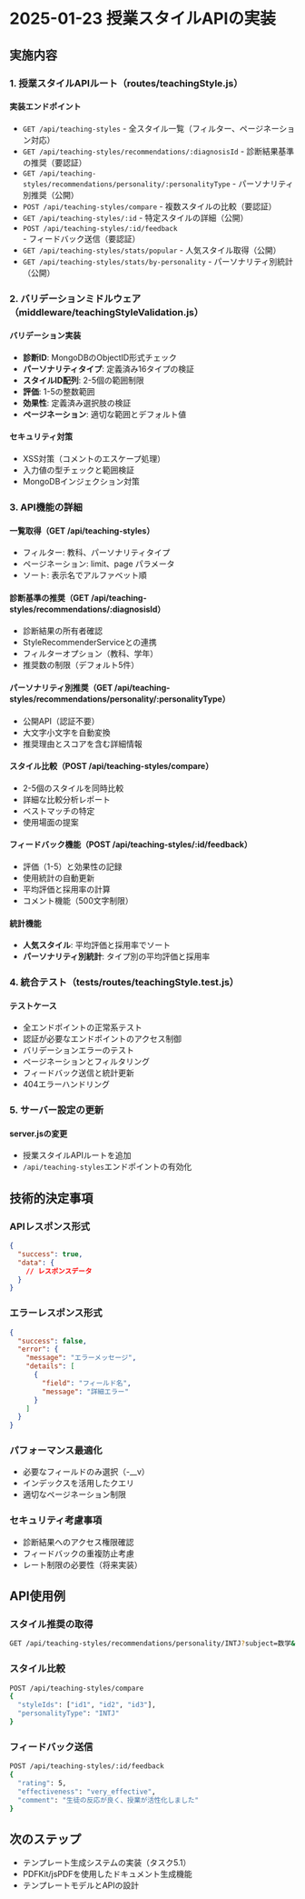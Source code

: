 # 2025-01-23 授業スタイルAPIの実装

## 実施内容

### 1. 授業スタイルAPIルート（routes/teachingStyle.js）

#### 実装エンドポイント
- `GET /api/teaching-styles` - 全スタイル一覧（フィルター、ページネーション対応）
- `GET /api/teaching-styles/recommendations/:diagnosisId` - 診断結果基準の推奨（要認証）
- `GET /api/teaching-styles/recommendations/personality/:personalityType` - パーソナリティ別推奨（公開）
- `POST /api/teaching-styles/compare` - 複数スタイルの比較（要認証）
- `GET /api/teaching-styles/:id` - 特定スタイルの詳細（公開）
- `POST /api/teaching-styles/:id/feedback` - フィードバック送信（要認証）
- `GET /api/teaching-styles/stats/popular` - 人気スタイル取得（公開）
- `GET /api/teaching-styles/stats/by-personality` - パーソナリティ別統計（公開）

### 2. バリデーションミドルウェア（middleware/teachingStyleValidation.js）

#### バリデーション実装
- **診断ID**: MongoDBのObjectID形式チェック
- **パーソナリティタイプ**: 定義済み16タイプの検証
- **スタイルID配列**: 2-5個の範囲制限
- **評価**: 1-5の整数範囲
- **効果性**: 定義済み選択肢の検証
- **ページネーション**: 適切な範囲とデフォルト値

#### セキュリティ対策
- XSS対策（コメントのエスケープ処理）
- 入力値の型チェックと範囲検証
- MongoDBインジェクション対策

### 3. API機能の詳細

#### 一覧取得（GET /api/teaching-styles）
- フィルター: 教科、パーソナリティタイプ
- ページネーション: limit、page パラメータ
- ソート: 表示名でアルファベット順

#### 診断基準の推奨（GET /api/teaching-styles/recommendations/:diagnosisId）
- 診断結果の所有者確認
- StyleRecommenderServiceとの連携
- フィルターオプション（教科、学年）
- 推奨数の制限（デフォルト5件）

#### パーソナリティ別推奨（GET /api/teaching-styles/recommendations/personality/:personalityType）
- 公開API（認証不要）
- 大文字小文字を自動変換
- 推奨理由とスコアを含む詳細情報

#### スタイル比較（POST /api/teaching-styles/compare）
- 2-5個のスタイルを同時比較
- 詳細な比較分析レポート
- ベストマッチの特定
- 使用場面の提案

#### フィードバック機能（POST /api/teaching-styles/:id/feedback）
- 評価（1-5）と効果性の記録
- 使用統計の自動更新
- 平均評価と採用率の計算
- コメント機能（500文字制限）

#### 統計機能
- **人気スタイル**: 平均評価と採用率でソート
- **パーソナリティ別統計**: タイプ別の平均評価と採用率

### 4. 統合テスト（__tests__/routes/teachingStyle.test.js）

#### テストケース
- 全エンドポイントの正常系テスト
- 認証が必要なエンドポイントのアクセス制御
- バリデーションエラーのテスト
- ページネーションとフィルタリング
- フィードバック送信と統計更新
- 404エラーハンドリング

### 5. サーバー設定の更新

#### server.jsの変更
- 授業スタイルAPIルートを追加
- `/api/teaching-styles`エンドポイントの有効化

## 技術的決定事項

### APIレスポンス形式
```json
{
  "success": true,
  "data": {
    // レスポンスデータ
  }
}
```

### エラーレスポンス形式
```json
{
  "success": false,
  "error": {
    "message": "エラーメッセージ",
    "details": [
      {
        "field": "フィールド名",
        "message": "詳細エラー"
      }
    ]
  }
}
```

### パフォーマンス最適化
- 必要なフィールドのみ選択（-__v）
- インデックスを活用したクエリ
- 適切なページネーション制限

### セキュリティ考慮事項
- 診断結果へのアクセス権限確認
- フィードバックの重複防止考慮
- レート制限の必要性（将来実装）

## API使用例

### スタイル推奨の取得
```bash
GET /api/teaching-styles/recommendations/personality/INTJ?subject=数学&limit=3
```

### スタイル比較
```bash
POST /api/teaching-styles/compare
{
  "styleIds": ["id1", "id2", "id3"],
  "personalityType": "INTJ"
}
```

### フィードバック送信
```bash
POST /api/teaching-styles/:id/feedback
{
  "rating": 5,
  "effectiveness": "very_effective",
  "comment": "生徒の反応が良く、授業が活性化しました"
}
```

## 次のステップ
- テンプレート生成システムの実装（タスク5.1）
- PDFKit/jsPDFを使用したドキュメント生成機能
- テンプレートモデルとAPIの設計